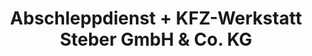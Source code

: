 ---
title: "Abschleppdienst + KFZ-Werkstatt Steber GmbH & Co. KG"
url: /mettenheim-hart/abschleppdienst-kfz-werkstatt-steber-gmbh-und-co-kg/
shop: Autowerkstatt
---